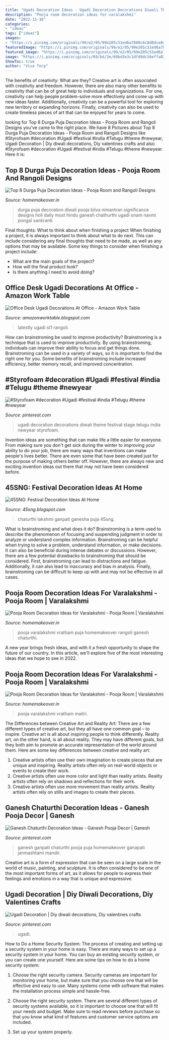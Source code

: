 ```yaml
---
title: "Ugadi Decoration Ideas - Ugadi Decoration Decorations Diwali Theme Festival Stage Telugu India Newyear Styrofoam"
description: "Pooja room decoration ideas for varalakshmi"
date: "2022-11-16"
categories:
- "ideas"
tags: ["ideas"]
images:
- "https://i.pinimg.com/originals/99/e2/05/99e205c51ed6a7808c6c8d8dce0aedb9.jpg"
featuredImage: "https://i.pinimg.com/originals/99/e2/05/99e205c51ed6a7808c6c8d8dce0aedb9.jpg"
featured_image: "https://i.pinimg.com/originals/99/e2/05/99e205c51ed6a7808c6c8d8dce0aedb9.jpg"
image: "https://i.pinimg.com/originals/69/bd/3e/69bd3e3c1dfd9dc56effa02cddd57f7f.jpg"
ShowToc: true
author: "Viva Torp"
---
```



The benefits of creativity: What are they?
Creative art is often associated with creativity and freedom. However, there are also many other benefits to creativity that can be of great help to individuals and organizations. For one, creativity can help people problem-solve more effectively and come up with new ideas faster. Additionally, creativity can be a powerful tool for exploring new territory or expanding horizons. Finally, creativity can also be used to create timeless pieces of art that can be enjoyed for years to come.

	

		
looking for Top 8 Durga Puja Decoration Ideas - Pooja Room and Rangoli Designs you've came to the right place. We have 8 Pictures about Top 8 Durga Puja Decoration Ideas - Pooja Room and Rangoli Designs like #Styrofoam #decoration #Ugadi #festival #india #Telugu #theme #newyear, Ugadi Decoration | Diy diwali decorations, Diy valentines crafts and also #Styrofoam #decoration #Ugadi #festival #india #Telugu #theme #newyear. Here it is:
		
    
## Top 8 Durga Puja Decoration Ideas - Pooja Room And Rangoli Designs

<img loading=lazy src="https://cdn1.homemakeover.in/wp-content/uploads/2014/09/Durga-Puja-2.jpg" onerror="this.onerror=null;this.src='https://tse4.mm.bing.net/th?id=OIP.3tOzfFxHgXn4P_6LAamD0wHaD3&amp;pid=15.1';" alt="Top 8 Durga Puja Decoration Ideas - Pooja Room and Rangoli Designs">

_Source: homemakeover.in_

>durga puja decoration diwali pooja bilva nimantran significance designs holi daily most hindu ganesh chathurthi ugadi onam navmi pongal sankranti. 

	

Final thoughts: What to think about when finishing a project
When finishing a project, it is always important to think about what to do next. This can include considering any final thoughts that need to be made, as well as any options that may be available. Some key things to consider when finishing a project include:
- What are the main goals of the project?
- How will the final product look?
- Is there anything I need to avoid doing?

    
## Office Desk Ugadi Decorations At Office - Amazon Work Table

<img loading=lazy src="https://st1.latestly.com/wp-content/uploads/2019/08/Bay-decoration-in-office-781x441.jpg" onerror="this.onerror=null;this.src='https://tse3.mm.bing.net/th?id=OIP.rD6b6aG6EijLbT6lz2G_JwHaEL&amp;pid=15.1';" alt="Office Desk Ugadi Decorations At Office - Amazon Work Table">

_Source: amazonworktable.blogspot.com_

>latestly ugadi st1 rangoli. 

	

How can brainstroming be used to improve productivity?
Brainstroming is a technique that is used to improve productivity. By using brainstroming, individuals can improve their ability to focus and get things done. Brainstroming can be used in a variety of ways, so it is important to find the right one for you. Some benefits of brainstroming include increased efficiency, better memory recall, and improved concentration.

    
## #Styrofoam #decoration #Ugadi #festival #india #Telugu #theme #newyear

<img loading=lazy src="https://i.pinimg.com/originals/e7/3d/ca/e73dca28df71fc9fbd9a1f61430b9344.jpg" onerror="this.onerror=null;this.src='https://tse1.mm.bing.net/th?id=OIP.z23T930mdkv1JjDvSAsO8QHaFj&amp;pid=15.1';" alt="#Styrofoam #decoration #Ugadi #festival #india #Telugu #theme #newyear">

_Source: pinterest.com_

>ugadi decoration decorations diwali theme festival stage telugu india newyear styrofoam. 

	

Invention ideas are something that can make life a little easier for everyone. From making sure you don't get sick during the winter to improving your ability to do your job, there are many ways that inventions can make people's lives better. There are even some that have been created just for the purpose of making others better off. However, there are always new and exciting invention ideas out there that may not have been considered before.

    
## 45SNG: Festival Decoration Ideas At Home

<img loading=lazy src="https://i.pinimg.com/originals/75/13/1b/75131b8ca59f125358202519c5c9aff5.jpg" onerror="this.onerror=null;this.src='https://tse4.mm.bing.net/th?id=OIP.XrIKbrOAno42ua9s5G4qvgHaFj&amp;pid=15.1';" alt="45SNG: Festival Decoration Ideas At Home">

_Source: 45sng.blogspot.com_

>chaturthi lakshmi ganpati ganesha puja 45sng. 

	

What is brainstroming and what does it do?
Brainstroming is a term used to describe the phenomenon of focusing and suspending judgment in order to analyze or understand complex information. Brainstroming can be helpful when trying to solve a problem, understand information, or make decisions. It can also be beneficial during intense debates or discussions. However, there are a few potential drawbacks to brainstroming that should be considered. First, brainstroming can lead to distractions and fatigue. Additionally, it can also lead to inaccuracy and bias in analysis. Finally, brainstroming can be difficult to keep up with and may not be effective in all cases.

    
## Pooja Room Decoration Ideas For Varalakshmi - Pooja Room | Varalakshmi

<img loading=lazy src="https://homemakeover.in/wp-content/uploads/$wblob/2770/Pooja-Room-183.jpg" onerror="this.onerror=null;this.src='https://tse2.mm.bing.net/th?id=OIP.sHTAwL0juNICAsf3eE9EAwHaEp&amp;pid=15.1';" alt="Pooja Room Decoration Ideas for Varalakshmi - Pooja Room | Varalakshmi">

_Source: homemakeover.in_

>pooja varalakshmi vratham puja homemakeover rangoli ganesh chaturthi. 

	

A new year brings fresh ideas, and with it a fresh opportunity to shape the future of our country.  In this article, we'll explore five of the most interesting ideas that we hope to see in 2022. 

    
## Pooja Room Decoration Ideas For Varalakshmi - Pooja Room | Varalakshmi

<img loading=lazy src="https://cdn1.homemakeover.in/wp-content/uploads/2015/08/Varalakshmi-Pooja-Decoration-Ideas-24.jpg" onerror="this.onerror=null;this.src='https://tse3.mm.bing.net/th?id=OIP.J990Sij2UbzuC5Q_jF2XywHaF7&amp;pid=15.1';" alt="Pooja Room Decoration Ideas for Varalakshmi - Pooja Room | Varalakshmi">

_Source: homemakeover.in_

>pooja varalakshmi vratham maitri. 

	

The Differences between Creative Art and Reality Art: There are a few different types of creative art, but they all have one common goal – to inspire.
Creative art is all about inspiring people to think differently. Reality art, on the other hand, is all about reality. They may have different goals, but they both aim to promote an accurate representation of the world around them. Here are some key differences between creative and reality art: 
1) Creative artists often use their own imagination to create pieces that are unique and inspiring. Reality artists often rely on real-world objects or events to create their work. 
2) Creative artists often use more color and light than reality artists. Reality artists often rely on shadows and reflections for their work. 
3) Creative artists often use more movement than reality artists. Reality artists often rely on stills and images to create their pieces.

    
## Ganesh Chaturthi Decoration Ideas - Ganesh Pooja Decor | Ganesh

<img loading=lazy src="https://i.pinimg.com/originals/69/bd/3e/69bd3e3c1dfd9dc56effa02cddd57f7f.jpg" onerror="this.onerror=null;this.src='https://tse3.mm.bing.net/th?id=OIP.6CGhnS_h_z9xgAlCItCQYgAAAA&amp;pid=15.1';" alt="Ganesh Chaturthi Decoration Ideas - Ganesh Pooja Decor | Ganesh">

_Source: pinterest.com_

>ganesh ganpati chaturthi pooja puja homemakeover ganapati janmashtami mandir. 

	

Creative art is a form of expression that can be seen on a large scale in the world of music, painting, and sculpture. It is often considered to be one of the most important forms of art, as it allows for people to express their feelings and emotions in a way that is unique and expressive.

    
## Ugadi Decoration | Diy Diwali Decorations, Diy Valentines Crafts

<img loading=lazy src="https://i.pinimg.com/originals/99/e2/05/99e205c51ed6a7808c6c8d8dce0aedb9.jpg" onerror="this.onerror=null;this.src='https://tse3.mm.bing.net/th?id=OIP.qYtNNrfB4yi9V9XCFq-iJAHaNL&amp;pid=15.1';" alt="Ugadi Decoration | Diy diwali decorations, Diy valentines crafts">

_Source: pinterest.com_

>ugadi. 

	

How to Do a Home Security System: The process of creating and setting up a security system in your home is easy.
There are many ways to set up a security system in your home. You can buy an existing security system, or you can create one yourself. Here are some tips on how to do a home security system:
1. Choose the right security camera. Security cameras are important for monitoring your home, but make sure that you choose one that will be effective and easy to use. Many systems come with software that makes the installation process simple and hassle-free.

2. Choose the right security system. There are several different types of security systems available, so it is important to choose one that will fit your needs and budget. Make sure to read reviews before purchase so that you know what kind of features and customer service options are included.

3. Set up your system properly.

